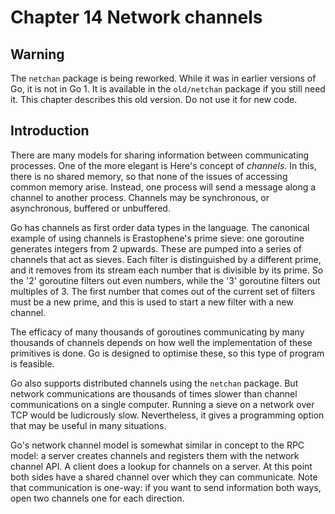 # Chapter 14 Network channels


## Warning

The `netchan` package is being reworked. While it was in earlier versions of Go, it is not in Go 1. It is available in the `old/netchan` package if you still need it. This chapter describes this old version. Do not use it for new code.


## Introduction

There are many models for sharing information between communicating processes. One of the more elegant is Here's concept of *channels*. In this, there is no shared memory, so that none of the issues of accessing common memory arise. Instead, one process will send a message along a channel to another process. Channels may be synchronous, or asynchronous, buffered or unbuffered.

Go has channels as first order data types in the language. The canonical example of using channels is Erastophene's prime sieve: one goroutine generates integers from 2 upwards. These are pumped into a series of channels that act as sieves. Each filter is distinguished by a different prime, and it removes from its stream each number that is divisible by its prime. So the '2' goroutine filters out even numbers, while the '3' goroutine filters out multiples of 3. The first number that comes out of the current set of filters must be a new prime, and this is used to start a new filter with a new channel.

The efficacy of many thousands of goroutines communicating by many thousands of channels depends on how well the implementation of these primitives is done. Go is designed to optimise these, so this type of program is feasible.

Go also supports distributed channels using the `netchan` package. But network communications are thousands of times slower than channel communications on a single computer. Running a sieve on a network over TCP would be ludicrously slow. Nevertheless, it gives a programming option that may be useful in many situations.

Go's network channel model is somewhat similar in concept to the RPC model: a server creates channels and registers them with the network channel API. A client does a lookup for channels on a server. At this point both sides have a shared channel over which they can communicate. Note that communication is one-way: if you want to send information both ways, open two channels one for each direction. 